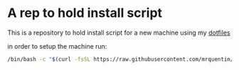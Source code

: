 # A rep to hold install script

This is a repository to hold install script for a new machine using my [dotfiles](https://github.com/mrquentin/dotfiles)

in order to setup the machine run:
```bash
/bin/bash -c "$(curl -fsSL https://raw.githubusercontent.com/mrquentin/install/main/install.sh)"
```
